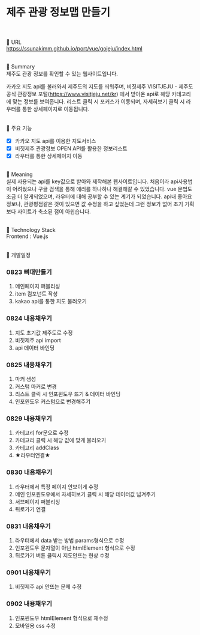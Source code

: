 # 제주 관광 정보맵 만들기
<br><br>
📌 URL<br>
https://ssunakimm.github.io/port/vue/gojeju/index.html
<br><br>

📌 Summary<br>
제주도 관광 정보를 확인할 수 있는 웹사이트입니다.

카카오 지도 api를 불러와서 제주도의 지도를 띄워주며,
비짓제주 VISITJEJU - 제주도 공식 관광정보 포털(https://www.visitjeju.net/kr) 에서 받아온 api로
해당 카테고리에 맞는 정보를 보여줍니다.
리스트 클릭 시 포커스가 이동되며, 자세히보기 클릭 시 라우터를 통한 상세페이지로 이동됩니다.
<br><br>

📌 주요 기능<br>
* [x] 카카오 지도 api를 이용한 지도서비스
* [x] 비짓제주 관광정보 OPEN API를 활용한 정보리스트
* [x] 라우터를 통한 상세페이지 이동
<br><br>

📌 Meaning<br>
실제 사용되는 api를 key값으로 받아와 제작해본 웹사이트입니다.
처음이라 api사용법이 어려웠으나 구글 검색을 통해 에러를 하나하나 해결해갈 수 있었습니다.
vue 문법도 조금 더 알게되었으며, 라우터에 대해 공부할 수 있는 계기가 되었습니다.
api내 좋아요 정보나, 관광평점같은 것이 있으면 값 수정을 하고 싶었는데 그런 정보가 없어
초기 기획보다 사이트가 축소된 점이 아쉽습니다.
<br><br>

📌 Technology Stack<br>
Frontend : Vue.js
<br><br>

📌 개발일정<br>

### 0823 뼈대만들기
1. 메인페이지 퍼블리싱
2. item 컴포넌트 작성
3. kakao api를 통한 지도 불러오기

### 0824 내용채우기
1. 지도 초기값 제주도로 수정
2. 비짓제주 api import
2. api 데이터 바인딩

### 0825 내용채우기
1. 마커 생성
2. 커스텀 마커로 변경
3. 리스트 클릭 시 인포윈도우 뜨기 & 데이터 바인딩
4. 인포윈도우 커스텀으로 변경해주기

### 0829 내용채우기
1. 카테고리 for문으로 수정
2. 카테고리 클릭 시 해당 값에 맞게 불러오기
3. 카테고리 addClass
4. ★라우터연결★

### 0830 내용채우기
1. 라우터에서 특정 페이지 안보이게 수정
2. 메인 인포윈도우에서 자세히보기 클릭 시 해당 데이터값 넘겨주기
3. 서브페이지 퍼블리싱
4. 뒤로가기 연결


### 0831 내용채우기
1. 라우터에서 data 받는 방법 params형식으로 수정
2. 인포윈도우 문자열이 아닌 htmlElement 형식으로 수정
3. 뒤로가기 버튼 클릭시 지도안뜨는 현상 수정

### 0901 내용채우기
1. 비짓제주 api 안뜨는 문제 수정

### 0902 내용채우기
1. 인포윈도우 htmlElement 형식으로 재수정
2. 모바일용 css 수정
